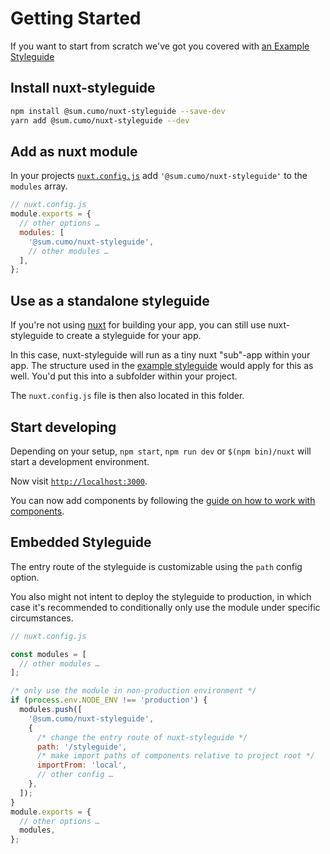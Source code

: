 # Getting Started

If you want to start from scratch we've got you covered with [an Example Styleguide](https://github.com/sumcumo/nuxt-styleguide-example)

## Install nuxt-styleguide

```sh
npm install @sum.cumo/nuxt-styleguide --save-dev
yarn add @sum.cumo/nuxt-styleguide --dev
```

## Add as nuxt module

In your projects [`nuxt.config.js`](https://nuxtjs.org/guide/configuration)
add `'@sum.cumo/nuxt-styleguide'` to the `modules` array.

```js
// nuxt.config.js
module.exports = {
  // other options …
  modules: [
    '@sum.cumo/nuxt-styleguide',
    // other modules …
  ],
};
```

## Use as a standalone styleguide

If you're not using [nuxt](https://nuxtjs.org/) for building your app, you can
still use nuxt-styleguide to create a styleguide for your app.

In this case, nuxt-styleguide will run as a tiny nuxt "sub"-app within your app.
The structure used in the [example styleguide](https://github.com/sumcumo/nuxt-styleguide-example)
would apply for this as well. You'd put this into a subfolder within your project.

The `nuxt.config.js` file is then also located in this folder.

## Start developing

Depending on your setup, `npm start`, `npm run dev` or
`$(npm bin)/nuxt` will start a development environment.

Now visit [`http://localhost:3000`](http://localhost:3000).

You can now add components by following the [guide on how to work with components](~/docs/working-with-components).

## Embedded Styleguide

The entry route of the styleguide is customizable using the `path` config option.

You also might not intent to deploy the styleguide to production, in which case
it's recommended to conditionally only use the module under specific circumstances.

```js
// nuxt.config.js

const modules = [
  // other modules …
];

/* only use the module in non-production environment */
if (process.env.NODE_ENV !== 'production') {
  modules.push([
    '@sum.cumo/nuxt-styleguide',
    {
      /* change the entry route of nuxt-styleguide */
      path: '/styleguide',
      /* make import paths of components relative to project root */
      importFrom: 'local',
      // other config …
    },
  ]);
}
module.exports = {
  // other options …
  modules,
};
```

